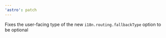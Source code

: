 ```yaml
---
'astro': patch
---
```


Fixes the user-facing type of the new `i18n.routing.fallbackType` option to be optional

